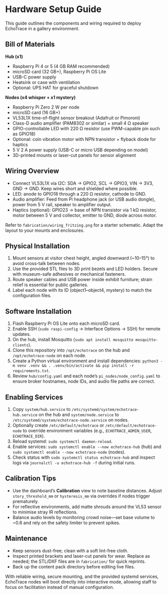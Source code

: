 # Hardware Setup Guide

This guide outlines the components and wiring required to deploy EchoTrace in a gallery environment.

## Bill of Materials

**Hub (x1)**
- Raspberry Pi 4 or 5 (4 GB RAM recommended)
- microSD card (32 GB+), Raspberry Pi OS Lite
- USB-C power supply
- Heatsink or case with ventilation
- Optional: UPS HAT for graceful shutdown

**Nodes (x4 whisper + x1 mystery)**
- Raspberry Pi Zero 2 W per node
- microSD card (16 GB+)
- VL53L1X time-of-flight sensor breakout (Adafruit or Pimoroni)
- Class-D audio amplifier (PAM8302 or similar) + small 4 Ω speaker
- GPIO-controllable LED with 220 Ω resistor (use PWM-capable pin such as GPIO18)
- Optional: coin vibration motor with NPN transistor + flyback diode for haptics
- 5 V 2 A power supply (USB-C or micro USB depending on model)
- 3D-printed mounts or laser-cut panels for sensor alignment

## Wiring Overview

- Connect VL53L1X via I2C: SDA → GPIO2, SCL → GPIO3, VIN → 3V3, GND → GND. Keep wires short and shielded where possible.
- LED: anode to GPIO18 through a 220 Ω resistor, cathode to GND.
- Audio amplifier: Feed from Pi headphone jack (or USB audio dongle), power from 5 V rail, speaker to amplifier output.
- Haptics (optional): GPIO23 → base of NPN transistor via 1 kΩ resistor, motor between 5 V and collector, emitter to GND, diode across motor.

Refer to `fabrication/wiring_fritzing.png` for a starter schematic. Adapt the layout to your mounts and enclosures.

## Physical Installation

1. Mount sensors at visitor chest height, angled downward (~10–15°) to avoid cross-talk between nodes.
2. Use the provided STL files to 3D print bezels and LED holders. Secure with museum-safe adhesives or mechanical fasteners.
3. Route speaker cables and USB power inside exhibit furniture; strain relief is essential for public galleries.
4. Label each node with its ID (object1–object4, mystery) to match the configuration files.

## Software Installation

1. Flash Raspberry Pi OS Lite onto each microSD card.
2. Enable SSH (`sudo raspi-config` → Interface Options → SSH) for remote updates.
3. On the hub, install Mosquitto (`sudo apt install mosquitto mosquitto-clients`).
4. Clone this repository into `/opt/echotrace` on the hub and `/opt/echotrace-node` on each node.
5. Create a Python virtual environment and install dependencies: `python3 -m venv .venv && . .venv/bin/activate && pip install -r requirements.txt`.
6. Review `hub/config.yaml` and each node’s `pi_nodes/node_config.yaml` to ensure broker hostnames, node IDs, and audio file paths are correct.

## Enabling Services

1. Copy `system/hub.service` to `/etc/systemd/system/echotrace-hub.service` on the hub and `system/node.service` to `/etc/systemd/system/echotrace-node.service` on nodes.
2. Optionally create `/etc/default/echotrace` or `/etc/default/echotrace-node` to override environment variables (e.g., `ECHOTRACE_ADMIN_USER`, `ECHOTRACE_DIR`).
3. Reload systemd: `sudo systemctl daemon-reload`.
4. Enable services: `sudo systemctl enable --now echotrace-hub` (hub) and `sudo systemctl enable --now echotrace-node` (nodes).
5. Check status with `sudo systemctl status echotrace-hub` and inspect logs via `journalctl -u echotrace-hub -f` during initial runs.

## Calibration Tips

- Use the dashboard’s **Calibration** view to note baseline distances. Adjust `story_threshold_mm` or `hysteresis_mm` via overrides if nodes trigger prematurely.
- For reflective environments, add matte shrouds around the VL53 sensor to minimise stray IR reflections.
- Balance audio levels by monitoring crowd noise—set base volume to ~0.6 and rely on the safety limiter to prevent spikes.

## Maintenance

- Keep sensors dust-free; clean with a soft lint-free cloth.
- Inspect printed brackets and laser-cut panels for wear. Replace as needed; the STL/DXF files are in `fabrication/` for quick reprints.
- Back up the content pack directory before editing live files.

With reliable wiring, secure mounting, and the provided systemd services, EchoTrace nodes will boot directly into interactive mode, allowing staff to focus on facilitation instead of manual configuration.
